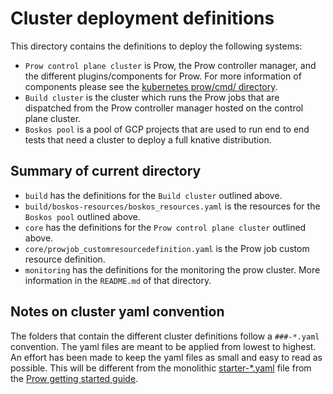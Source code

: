 # Cluster deployment definitions

This directory contains the definitions to deploy the following systems:

-   `Prow control plane cluster` is Prow, the Prow controller manager,
    and the different plugins/components for Prow. For more information
    of components please see the [kubernetes prow/cmd/
    directory](https://github.com/kubernetes/test-infra/blob/master/prow/cmd).
-   `Build cluster` is the cluster which runs the Prow jobs that are
    dispatched from the Prow controller manager hosted on the control
    plane cluster.
-   `Boskos pool` is a pool of GCP projects that are used to run end to
    end tests that need a cluster to deploy a full knative distribution.

## Summary of current directory

-   `build` has the definitions for the `Build cluster` outlined above.
-   `build/boskos-resources/boskos_resources.yaml` is the resources for
    the `Boskos pool` outlined above.
-   `core` has the definitions for the `Prow control plane cluster`
    outlined above.
-   `core/prowjob_customresourcedefinition.yaml` is the Prow job custom
    resource definition.
-   `monitoring` has the definitions for the monitoring the prow
    cluster. More information in the `README.md` of that directory.

## Notes on cluster yaml convention

The folders that contain the different cluster definitions follow a
`###-*.yaml` convention. The yaml files are meant to be applied from
lowest to highest. An effort has been made to keep the yaml files as
small and easy to read as possible. This will be different from the
monolithic
[starter-\*.yaml](https://github.com/kubernetes/test-infra/tree/master/config/prow/cluster/starter)
file from the [Prow getting started
guide](https://github.com/kubernetes/test-infra/blob/master/prow/getting_started_deploy.md).
